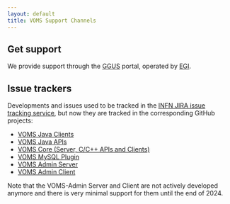 ```yaml
---
layout: default
title: VOMS Support Channels
---
```


## Get support

We provide support through the [GGUS](https://ggus.eu/) portal,
operated by [EGI](http://www.egi.eu/).

## Issue trackers

Developments and issues used to be tracked in the [INFN JIRA issue tracking service][voms-jira], but now they are tracked in the corresponding GitHub projects:

- [VOMS Java Clients](https://github.com/italiangrid/voms-clients/issues)
- [VOMS Java APIs](https://github.com/italiangrid/voms-api-java/issues)
- [VOMS Core (Server, C/C++ APIs and Clients)](https://github.com/italiangrid/voms/issues)
- [VOMS MySQL Plugin](https://github.com/italiangrid/voms-mysql-plugin/issues)
- [VOMS Admin Server](https://github.com/italiangrid/voms-admin-server/issues)
- [VOMS Admin Client](https://github.com/italiangrid/voms-admin-client/issues)

Note that the VOMS-Admin Server and Client are not actively developed anymore and there is very minimal support for them until the end of 2024.

[voms-jira]: https://issues.infn.it/jira/browse/VOMS

